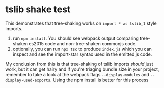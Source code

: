 # tslib shake test

This demonstrates that tree-shaking works on `import * as tslib_1` style imports.

1. run `npm install`. You should see webpack output comparing tree-shaken es2015 code and non-tree-shaken commonjs code.
2. optionally, you can run `npx tsc` to produce `index.js` which you can inspect and see the import-star syntax used in the emitted js code.

My conclusion from this is that tree-shaking of tslib imports *should* just work, but it can get hairy and if you're triaging bundle size in your project, remember to take a look at the webpack flags `--display-modules` and `--display-used-exports`.
Using the npm install is better for this process

